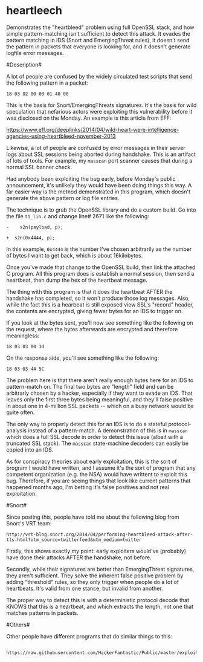 heartleech
==========

Demonstrates the "heartbleed" problem using full OpenSSL stack, and how simple
pattern-matching isn't sufficient to detect this attack. It evades the pattern
matching in IDS (Snort and EmergingThreat rules), it doesn't send the pattern
in packets that everyone is looking for, and it doesn't generate logfile error
messages.


#Description#


A lot of people are confused by the widely circulated test scripts that send the
following pattern in a packet:

  `18 03 02 00 03 01 40 00`
  
This is the basis for Snort/EmergingThreats signatures. It's the basis for wild
speculation that nefarious actors were exploiting this vulnerability before
it was disclosed on the Monday. An example is this article from EFF:
  
  https://www.eff.org/deeplinks/2014/04/wild-heart-were-intelligence-agencies-using-heartbleed-november-2013
  
Likewise, a lot of people are confused by error messages in their server logs
about SSL sessions being aborted during handshake. This is an artifact of lots
of tools. For example, my `masscan` port scanner causes that during a normal
SSL banner check.


Had anybody been exploiting the bug early, before Monday's public announcement,
it's unlikely they would have been doing things this way. A far easier way is the
method demonstrated in this program, which doesn't generate the above pattern
or log file entries.

The technique is to grab the OpenSSL library and do a custom build. Go into the
file `t1_lib.c` and change line# 2671 like the following:

  `- 	s2n(payload, p);`
  
  `+  s2n(0x4444, p);`

In this example, `0x4444` is the number I've chosen arbitrarily as the number
of bytes I want to get back, which is about 16kilobytes.

Once you've made that change to the OpenSSL build, then link the attached C
program. All this program does is establish a normal session, then send a heartbeat,
then dump the hex of the heartbeat message.

The thing with this program is that it does the heartbeat AFTER the handshake has
completed, so it won't produce those log messages. Also, while the fact this is 
a hearbeat is still exposed view SSL's "record" header, the contents are encrypted,
giving fewer bytes for an IDS to trigger on.

If you look at the bytes sent, you'll now see something like the following on the
request, where the bytes afterwards are encrypted and therefore meaningless:

  `18 03 03 00 3d`
  
On the response side, you'll see something like the following:

  `18 03 03 44 5C`
  
The problem here is that there aren't really enough bytes here for an IDS to pattern-match
on. The final two bytes are "length" field and can be arbitrarly chosen by a hacker, especially
if they want to evade an IDS. That leaves only the first three bytes being meaningful,
and they'll false positive in about one in 4-million SSL packets -- which on a busy network
would be quite often.

The only way to properly detect this for an IDS is to do a stateful protocol-analysis instead
of a pattern-match. A demonstration of this is in `masscan` which does a full SSL decode in
order to detect this issue (albeit with a truncated SSL stack). The `masscan` state-machine
decoders can easily be copied into an IDS.

As for conspiracy theories about early exploitation, this is the sort of program I would have
written, and I assume it's the sort of program that any competent organization (e.g. the NSA)
would have writtent to exploit this bug. Therefore, if you are seeing things that look like
current patterns that happened months ago, I'm betting it's false positives and not real
exploitation.

#Snort#

Since posting this, people have told me about the following blog from Snort's VRT team:

    http://vrt-blog.snort.org/2014/04/performing-heartbleed-attack-after-tls.html?utm_source=twitterfeed&utm_medium=twitter

Firstly, this shows exactly my point: early exploiters would've (probably) have done
their attacks AFTER the handshake, not before.

Secondly, while their signatures are better than EmergingThreat signatures, they
aren't sufficient. They solve the inherent false positive problem by adding
"threshold" rules, so they only trigger when people do a lot of heartbeats. It's 
valid from one stance, but invalid from another.

The proper way to detect this is with a deterministic protocol decode that KNOWS
that this is a heartbeat, and which extracts the length, not one that matches
patterns in packets.



#Others#

Other people have different programs that do similar things to this:

      https://raw.githubusercontent.com/HackerFantastic/Public/master/exploits/heartbleed.c

